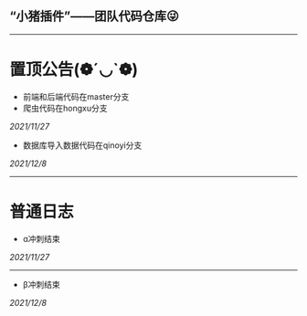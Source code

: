 ## “小猪插件”——团队代码仓库😜
---

# 置顶公告(❁´◡`❁)

- 前端和后端代码在master分支
- 爬虫代码在hongxu分支

*2021/11/27*

- 数据库导入数据代码在qinoyi分支

*2021/12/8*

---

# 普通日志

- ɑ冲刺结束

*2021/11/27*

---

- β冲刺结束

*2021/12/8*
